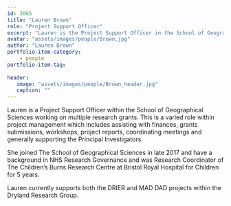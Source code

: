 ```yaml
---
id: 3065
title: "Lauren Brown"
role: "Project Support Officer"
excerpt: "Lauren is the Project Support Officer in the School of Geographical Sciences, University of Bristol."
avatar: "assets/images/people/Brown.jpg"
author: "Lauren Brown"
portfolio-item-category:
    - people
portfolio-item-tag:
    
header:
   image: "assets/images/people/Brown_header.jpg"
   caption: ""
---
```


Lauren is a Project Support Officer within the School of Geographical Sciences working on multiple research grants. This is a varied role within project management which includes assisting with finances, grants submissions, workshops, project reports, coordinating meetings and generally supporting the Principal Investigators. 

She joined The School of Geographical Sciences in late 2017 and have a background in NHS Research Governance and was Research Coordinator of The Children’s Burns Research Centre at Bristol Royal Hospital for Children for 5 years.

Lauren currently supports both the DRIER and MAD DAD projects within the Dryland Research Group.


 
